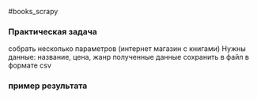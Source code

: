 #books_scrapy

### Практическая задача
собрать несколько параметров (интернет магазин с книгами)
Нужны данные: название, цена, жанр
полученные данные сохранить в файл в формате csv

### пример результата

